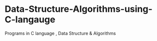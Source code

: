 # Data-Structure-Algorithms-using-C-langauge
Programs in C language , Data Structure &amp; Algorithms 
